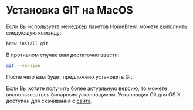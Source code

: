 # Установка GIT на MacOS

Если Вы используете менеджер пакетов HomeBrew, можете выполнить следующую команду:

```bash
brew install git
```

В противном случае вам достаточно ввести:

```bash
git --version
```

После чего вам будет предложено установить Git.

Если Вы хотите получить более актуальную версию, то можете воспользоваться бинарным установщиком. Установщик Git для OS X доступен для скачивания с [сайта](https://git-scm.com/download/mac).